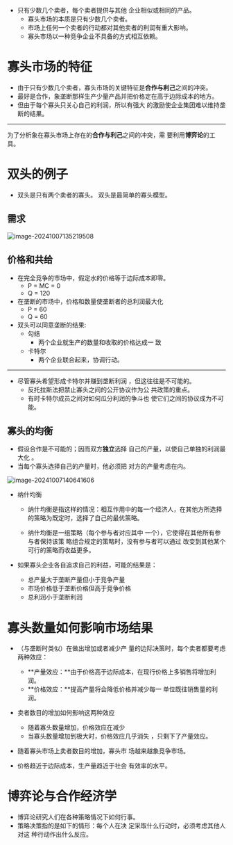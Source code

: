 - 只有少数几个卖者，每个卖者提供与其他 企业相似或相同的产品。
  - 寡头市场的本质是只有少数几个卖者。
  - 市场上任何一个卖者的行动都对其他卖者的利润有重大影响。
  - 寡头市场以一种竞争企业不具备的方式相互依赖。

# 寡头市场的特征

- 由于只有少数几个卖者，寡头市场的关键特征是**合作与利己**之间的冲突。
- 最好是合作，象垄断那样生产少量产品并把价格定在高于边际成本的地方。
- 但由于每个寡头只关心自己的利润，所以有强大 的激励使企业集团难以维持垄断的结果。

---

为了分析象在寡头市场上存在的**合作与利己**之间的冲突，需 要利用**博弈论**的工具。

# 双头的例子

- 双头是只有两个卖者的寡头。 双头是最简单的寡头模型。 

## 需求

![image-20241007135219508](imgs/15-%E5%AF%A1%E5%A4%B4/image-20241007135219508.png)

## 价格和共给

- 在完全竞争的市场中，假定水的价格等于边际成本即零。
  - P = MC = 0
  - Q = 120
- 在垄断的市场中，价格和数量使垄断者的总利润最大化
  - P = 60
  - Q = 60
- 双头可以同意垄断的结果:
  - 勾结
    - 两个企业就生产的数量和收取的价格达成一 致
  - 卡特尔
    - 两个企业联合起来，协调行动。

---

- 尽管寡头希望形成卡特尔并赚到垄断利润 ，但这往往是不可能的。
  - 反托拉斯法把禁止寡头之间的公开协议作为公 共政策的重点。
  - 有时卡特尔成员之间对如何瓜分利润的争斗也 使它们之间的协议成为不可能。

## 寡头的均衡

- 假设合作是不可能的；因而双方**独立**选择 自己的产量，以使自己单独的利润最大化 。
- 当每个寡头选择自己的产量时，他必须把 对方的产量考虑在内。

![image-20241007140641606](imgs/15-%E5%AF%A1%E5%A4%B4/image-20241007140641606.png)

- 纳什均衡

  - 纳什均衡是指这样的情况：相互作用中的每一个经济人，在其他方所选择 的策略为既定时，选择了自己的最优策略。

  - 纳什均衡是一组策略（每个参与者对应其中 一个），它使得在其他所有参与者保持该策 略组合规定的策略时，没有参与者可以通过 改变到其他某个可行的策略而收益更多。

- 如果寡头企业各自追求自己的利益，可能的结果是：

  - 总产量大于垄断产量但小于竞争产量
  - 市场价格低于垄断价格但高于竞争价格
  - 总利润小于垄断利润

# 寡头数量如何影响市场结果

- （与垄断时类似）在做出增加或者减少产 量的边际决策时，每个卖者都要考虑两种效应：
  - **产量效应：**由于价格高于边际成本，在现行价格上多销售将增加利润。
  - **价格效应：**提高产量将会降低价格并减少每一 单位既往销售量的利润。

- 卖者数目的增加如何影响这两种效应
  - 随着寡头数量增加，价格效应在减少
  - 当寡头数量增加到极大时，价格效应几乎消失 ，只剩下了产量效应。
- 随着寡头市场上卖者数目的增加，寡头市 场越来越象竞争市场。
- 价格趋近于边际成本，生产量趋近于社会 有效率的水平。

# 博弈论与合作经济学

- 博弈论研究人们在各种策略情况下如何行事。
- 策略决策指的是如下的情形：每个人在决 定采取什么行动时，必须考虑其他人对这 种行动作出什么反应。